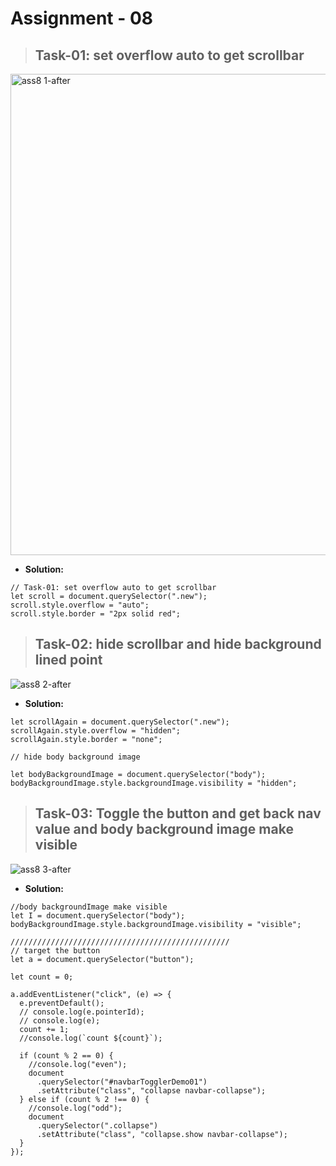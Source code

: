 # Assignment - 08

> ## Task-01: set overflow auto to get scrollbar

<img width="770" alt="ass8 1-after" src="https://user-images.githubusercontent.com/112545072/216860294-e8b31124-1af6-4586-b0b1-3040d263fa49.png">

- **Solution:**

```
// Task-01: set overflow auto to get scrollbar
let scroll = document.querySelector(".new");
scroll.style.overflow = "auto";
scroll.style.border = "2px solid red";
```

> ## Task-02: hide scrollbar and hide background lined point

![ass8 2-after](https://user-images.githubusercontent.com/112545072/216860340-44790e33-bb05-4249-a4f4-65e77bc718fa.png)

- **Solution:**

```
let scrollAgain = document.querySelector(".new");
scrollAgain.style.overflow = "hidden";
scrollAgain.style.border = "none";

// hide body background image

let bodyBackgroundImage = document.querySelector("body");
bodyBackgroundImage.style.backgroundImage.visibility = "hidden";
```

> ## Task-03: Toggle the button and get back nav value and body background image make visible

![ass8 3-after](https://user-images.githubusercontent.com/112545072/216860375-1055de93-065d-482f-9557-41cfb1fe0ec5.png)

- **Solution:**

```
//body backgroundImage make visible
let I = document.querySelector("body");
bodyBackgroundImage.style.backgroundImage.visibility = "visible";

/////////////////////////////////////////////////
// target the button
let a = document.querySelector("button");

let count = 0;

a.addEventListener("click", (e) => {
  e.preventDefault();
  // console.log(e.pointerId);
  // console.log(e);
  count += 1;
  //console.log(`count ${count}`);

  if (count % 2 == 0) {
    //console.log("even");
    document
      .querySelector("#navbarTogglerDemo01")
      .setAttribute("class", "collapse navbar-collapse");
  } else if (count % 2 !== 0) {
    //console.log("odd");
    document
      .querySelector(".collapse")
      .setAttribute("class", "collapse.show navbar-collapse");
  }
});

```
